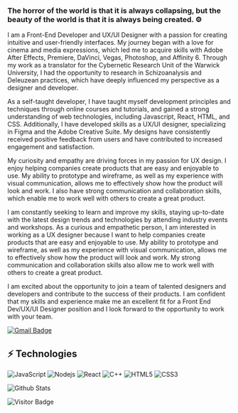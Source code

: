 ### The horror of the world is that it is always collapsing, but the beauty of the world is that it is always being created. ⚙

I am a Front-End Developer and UX/UI Designer with a passion for creating intuitive and user-friendly interfaces. My journey began with a love for cinema and media expressions, which led me to acquire skills with Adobe After Effects, Premiere, DaVinci, Vegas, Photoshop, and Affinity 6. Through my work as a translator for the Cybernetic Research Unit of the Warwick University, I had the opportunity to research in Schizoanalysis and Deleuzean practices, which have deeply influenced my perspective as a designer and developer.

As a self-taught developer, I have taught myself development principles and techniques through online courses and tutorials, and gained a strong understanding of web technologies, including Javascript, React, HTML, and CSS. Additionally, I have developed skills as a UX/UI designer, specializing in Figma and the Adobe Creative Suite. My designs have consistently received positive feedback from users and have contributed to increased engagement and satisfaction.

My curiosity and empathy are driving forces in my passion for UX design. I enjoy helping companies create products that are easy and enjoyable to use. My ability to prototype and wireframe, as well as my experience with visual communication, allows me to effectively show how the product will look and work. I also have strong communication and collaboration skills, which enable me to work well with others to create a great product.

I am constantly seeking to learn and improve my skills, staying up-to-date with the latest design trends and technologies by attending industry events and workshops. As a curious and empathetic person, I am interested in working as a UX designer because I want to help companies create products that are easy and enjoyable to use. My ability to prototype and wireframe, as well as my experience with visual communication, allows me to effectively show how the product will look and work. My strong communication and collaboration skills also allow me to work well with others to create a great product.

I am excited about the opportunity to join a team of talented designers and developers and contribute to the success of their products. I am confident that my skills and experience make me an excellent fit for a Front End Dev/UX/UI Designer position and I look forward to the opportunity to work with your team.

[![Gmail Badge](https://img.shields.io/badge/-guilhermerfc.contato@gmail.com-c14438?style=flat-square&logo=Gmail&logoColor=white&link=mailto:guilhermerfc.contato@gmail.com)](mailto:guilhermerfc.contato@gmail.com)


## ⚡ Technologies

![JavaScript](https://img.shields.io/badge/-JavaScript-black?style=flat-square&logo=javascript)
![Nodejs](https://img.shields.io/badge/-Nodejs-black?style=flat-square&logo=Node.js)
![React](https://img.shields.io/badge/-React-black?style=flat-square&logo=react)
![C++](https://img.shields.io/badge/-C++-00599C?style=flat-square&logo=c)
![HTML5](https://img.shields.io/badge/-HTML5-E34F26?style=flat-square&logo=html5&logoColor=white)
![CSS3](https://img.shields.io/badge/-CSS3-1572B6?style=flat-square&logo=css3)

![Github Stats](https://github-readme-stats.vercel.app/api?username=sentidofront&count_private=true&show_icons=true&include_all_commits=true)

![Visitor Badge](https://visitor-badge.laobi.icu/badge?page_id=sentidofront.sentidofront)
